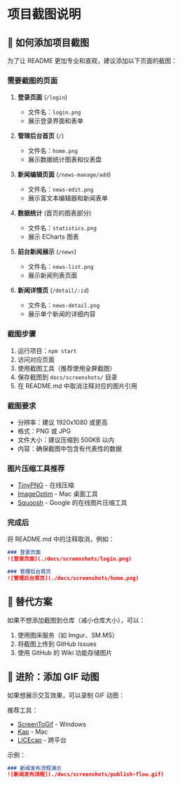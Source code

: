 # 项目截图说明

## 📸 如何添加项目截图

为了让 README 更加专业和直观，建议添加以下页面的截图：

### 需要截图的页面

1. **登录页面** (`/login`)
   - 文件名：`login.png`
   - 展示登录界面和表单

2. **管理后台首页** (`/`)
   - 文件名：`home.png`
   - 展示数据统计图表和仪表盘

3. **新闻编辑页面** (`/news-manage/add`)
   - 文件名：`news-edit.png`
   - 展示富文本编辑器和新闻表单

4. **数据统计** (首页的图表部分)
   - 文件名：`statistics.png`
   - 展示 ECharts 图表

5. **前台新闻展示** (`/news`)
   - 文件名：`news-list.png`
   - 展示新闻列表页面

6. **新闻详情页** (`/detail/:id`)
   - 文件名：`news-detail.png`
   - 展示单个新闻的详细内容

### 截图步骤

1. 运行项目：`npm start`
2. 访问对应页面
3. 使用截图工具（推荐使用全屏截图）
4. 保存截图到 `docs/screenshots/` 目录
5. 在 README.md 中取消注释对应的图片引用

### 截图要求

- 分辨率：建议 1920x1080 或更高
- 格式：PNG 或 JPG
- 文件大小：建议压缩到 500KB 以内
- 内容：确保截图中包含有代表性的数据

### 图片压缩工具推荐

- [TinyPNG](https://tinypng.com/) - 在线压缩
- [ImageOptim](https://imageoptim.com/) - Mac 桌面工具
- [Squoosh](https://squoosh.app/) - Google 的在线图片压缩工具

### 完成后

将 README.md 中的注释取消，例如：

```markdown
### 登录页面
![登录页面](./docs/screenshots/login.png)

### 管理后台首页
![管理后台首页](./docs/screenshots/home.png)
```

## 📝 替代方案

如果不想添加截图到仓库（减小仓库大小），可以：

1. 使用图床服务（如 Imgur、SM.MS）
2. 将截图上传到 GitHub Issues
3. 使用 GitHub 的 Wiki 功能存储图片

## 🎥 进阶：添加 GIF 动图

如果想展示交互效果，可以录制 GIF 动图：

推荐工具：
- [ScreenToGif](https://www.screentogif.com/) - Windows
- [Kap](https://getkap.co/) - Mac
- [LICEcap](https://www.cockos.com/licecap/) - 跨平台

示例：
```markdown
### 新闻发布流程演示
![新闻发布流程](./docs/screenshots/publish-flow.gif)
```
